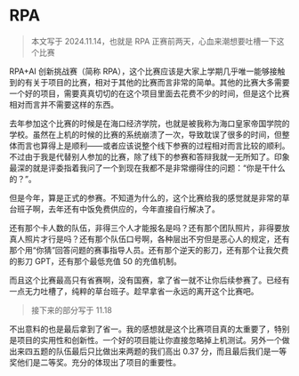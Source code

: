 # RPA

> 本文写于 2024.11.14，也就是 RPA 正赛前两天，心血来潮想要吐槽一下这个比赛

RPA+AI 创新挑战赛（简称 RPA），这个比赛应该是大家上学期几乎唯一能够接触到的有关于项目的比赛，相对于其他的比赛而言非常的简单。其他的比赛大多需要一个好的项目，需要真真切切的在这个项目里面去花费不少的时间，但是这个比赛相对而言并不需要这样的东西。

去年参加这个比赛的时候是在海口经济学院，也就是被我称为海口皇家帝国学院的学校。虽然在上机的时候的比赛的系统崩溃了一次，导致耽误了很多的时间，但整体而言也算得上是顺利——或者应该说整个线下参赛的过程相对而言比较的顺利。不过由于我是代替别人参加的比赛，除了线下的参赛和答辩我就一无所知了。印象最深的就是评委指着我问了一个到现在我都不是非常绷得住的问题：“你是干什么的？”。

但是今年，算是正式的参赛。不知道为什么的，这个比赛给我的感觉就是非常的草台班子啊，去年还有中饭免费供应的，今年直接自行解决了。

还有那个卡人数的队伍，非得三个人才能报名是吗？还有那个团队照片，非得要放真人照片才行是吗？还有那个队伍口号啊，各种层出不穷但是恶心人的规定，还有那个用“你猜”回答问题的赛事指导人员。还有那个逆天的影刀，还有那个让我欠费的影刀 GPT，还有那个最低充值 50 的充值机制。

而且这个比赛最高只有省赛啊，没有国赛，拿了省一就不让你后续参赛了。已经有一点无力吐槽了，纯粹的草台班子。趁早拿省一永远的离开这个比赛吧。

> 接下来的部分写于 11.18

不出意料的也是最后拿到了省一。我的感想就是这个比赛项目真的太重要了，特别是项目的实用性和创新性。一个好的项目能让你直接忽略掉上机测试。另外一个做出来四五题的队伍最后只比做出来两题的我们高出 0.37 分，而且最后我们是一等奖他们是二等奖。充分的体现出了项目的重要性。
